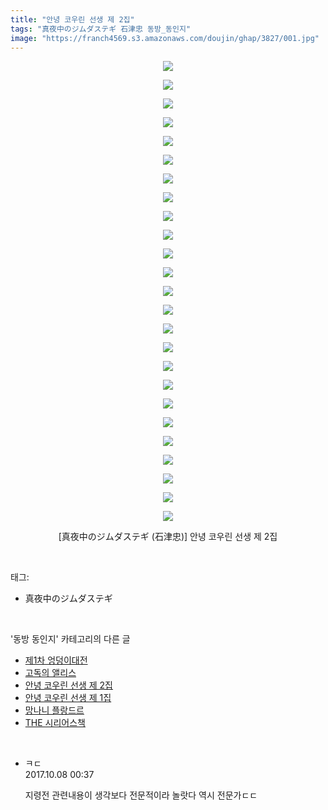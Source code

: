 ```yaml
---
title: "안녕 코우린 선생 제 2집"
tags: "真夜中のジムダステギ 石津忠 동방_동인지"
image: "https://franch4569.s3.amazonaws.com/doujin/ghap/3827/001.jpg"
---
```

<div class="article">
<p style="text-align: center; clear: none; float: none;"><img src="{{ site.imgserver2 }}/ghap/3827/001.jpg"/></p>
<p style="text-align: center; clear: none; float: none;"><img src="{{ site.imgserver2 }}/ghap/3827/002.jpg"/></p>
<p style="text-align: center; clear: none; float: none;"><img src="{{ site.imgserver2 }}/ghap/3827/003.jpg"/></p>
<p style="text-align: center; clear: none; float: none;"><img src="{{ site.imgserver2 }}/ghap/3827/004.jpg"/></p>
<p style="text-align: center; clear: none; float: none;"><img src="{{ site.imgserver2 }}/ghap/3827/005.jpg"/></p>
<p style="text-align: center; clear: none; float: none;"><img src="{{ site.imgserver2 }}/ghap/3827/006.jpg"/></p>
<p style="text-align: center; clear: none; float: none;"><img src="{{ site.imgserver2 }}/ghap/3827/007.jpg"/></p>
<p style="text-align: center; clear: none; float: none;"><img src="{{ site.imgserver2 }}/ghap/3827/008.jpg"/></p>
<p style="text-align: center; clear: none; float: none;"><img src="{{ site.imgserver2 }}/ghap/3827/009.jpg"/></p>
<p style="text-align: center; clear: none; float: none;"><img src="{{ site.imgserver2 }}/ghap/3827/010.jpg"/></p>
<p style="text-align: center; clear: none; float: none;"><img src="{{ site.imgserver2 }}/ghap/3827/011.jpg"/></p>
<p style="text-align: center; clear: none; float: none;"><img src="{{ site.imgserver2 }}/ghap/3827/012.jpg"/></p>
<p style="text-align: center; clear: none; float: none;"><img src="{{ site.imgserver2 }}/ghap/3827/013.jpg"/></p>
<p style="text-align: center; clear: none; float: none;"><img src="{{ site.imgserver2 }}/ghap/3827/014.jpg"/></p>
<p style="text-align: center; clear: none; float: none;"><img src="{{ site.imgserver2 }}/ghap/3827/015.jpg"/></p>
<p style="text-align: center; clear: none; float: none;"><img src="{{ site.imgserver2 }}/ghap/3827/016.jpg"/></p>
<p style="text-align: center; clear: none; float: none;"><img src="{{ site.imgserver2 }}/ghap/3827/017.jpg"/></p>
<p style="text-align: center; clear: none; float: none;"><img src="{{ site.imgserver2 }}/ghap/3827/018.jpg"/></p>
<p style="text-align: center; clear: none; float: none;"><img src="{{ site.imgserver2 }}/ghap/3827/019.jpg"/></p>
<p style="text-align: center; clear: none; float: none;"><img src="{{ site.imgserver2 }}/ghap/3827/020.jpg"/></p>
<p style="text-align: center; clear: none; float: none;"><img src="{{ site.imgserver2 }}/ghap/3827/021.jpg"/></p>
<p style="text-align: center; clear: none; float: none;"><img src="{{ site.imgserver2 }}/ghap/3827/022.jpg"/></p>
<p style="text-align: center; clear: none; float: none;"><img src="{{ site.imgserver2 }}/ghap/3827/023.jpg"/></p>
<p style="text-align: center; clear: none; float: none;"><img src="{{ site.imgserver2 }}/ghap/3827/024.jpg"/></p>
<p style="text-align: center; clear: none; float: none;"><img src="{{ site.imgserver2 }}/ghap/3827/025.jpg"/></p>
<p style="text-align: center; clear: none; float: none;">[真夜中のジムダステギ (石津忠)] 안녕 코우린 선생 제 2집</p>
</div><br/>
<div class="tagTrail">
<p>태그: </p>
<ul>
<li>真夜中のジムダステギ</li>
</ul>
</div><br/>
<div class="another">
<p>'동방 동인지' 카테고리의 다른 글</p>
<ul>
<li><a href="/ghap_3829">제1차 엉덩이대전</a></li>
<li><a href="/ghap_3828">고독의 앨리스</a></li>
<li><a href="/ghap_3827">안녕 코우린 선생 제 2집</a></li>
<li><a href="/ghap_3826">안녕 코우린 선생 제 1집</a></li>
<li><a href="/ghap_3825">망나니 플랑드르</a></li>
<li><a href="/ghap_3824">THE 시리어스책</a></li>
</ul>
</div><br/>
<div class="cb_module cb_fluid">
<div class="cb_wrt cb_profile">
<div class="comment">
<ul>
<li class="cb_thumb_off" id="comment15099527">
<div class="cb_comment_area">
<div class="cb_info_area">
<div class="cb_section">
<span class="cb_nick_name">ㅋㄷ</span>
</div>
<div class="cb_section">
<span class="cb_date">2017.10.08 00:37 </span>
</div>
</div>
<div class="cb_dsc_comment">
<p class="cb_dsc">
											지령전 관련내용이 생각보다 전문적이라 놀랏다 역시 전문가ㄷㄷ
										</p>
</div>
</div></li>
</ul>
</div>
</div><!-- commentList close -->
</div><br/>
